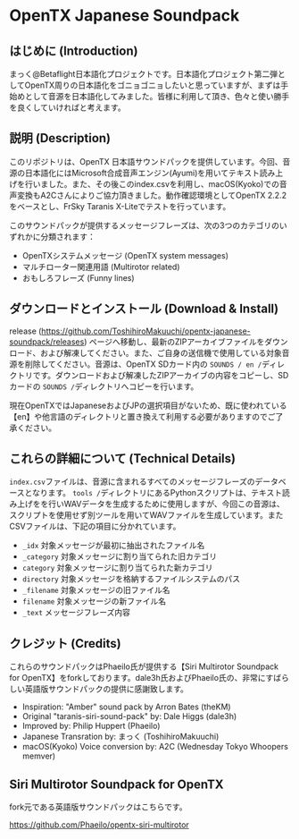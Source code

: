 # OpenTX Japanese Soundpack
## はじめに (Introduction)

まっく@Betaflight日本語化プロジェクトです。日本語化プロジェクト第二弾としてOpenTX周りの日本語化をゴニョゴニョしたいと思っていますが、まずは手始めとして音源を日本語化してみました。皆様に利用して頂き、色々と使い勝手を良くしていければと考えます。



## 説明 (Description)

このリポジトリは、OpenTX 日本語サウンドパックを提供しています。今回、音源の日本語化にはMicrosoft合成音声エンジン(Ayumi)を用いてテキスト読み上げを行いました。また、その後このindex.csvを利用し、macOS(Kyoko)での音声変換もA2Cさんによりご協力頂きました。動作確認環境としてOpenTX 2.2.2をベースとし、FrSky Taranis X-Liteでテストを行っています。

このサウンドパックが提供するメッセージフレーズは、次の3つのカテゴリのいずれかに分類されます：

 * OpenTXシステムメッセージ (OpenTX system messages)
 * マルチローター関連用語 (Multirotor related)
 * おもしろフレーズ (Funny lines)



## ダウンロードとインストール (Download & Install)

release (https://github.com/ToshihiroMakuuchi/opentx-japanese-soundpack/releases) ページへ移動し、最新のZIPアーカイブファイルをダウンロード、および解凍してください。また、ご自身の送信機で使用している対象音源を削除してください。音源は、OpenTX SDカード内の `SOUNDS / en /`ディレクトリです。ダウンロードおよび解凍したZIPアーカイブの内容をコピーし、SDカードの `SOUNDS /`ディレクトリへコピーを行います。

現在OpenTXではJapaneseおよびJPの選択項目がないため、既に使われている【en】や他言語のディレクトリと置き換えて利用する必要がありますのでご了承ください。



## これらの詳細について (Technical Details)

`index.csv`ファイルは、音源に含まれるすべてのメッセージフレーズのデータベースとなります。
`tools /`ディレクトリにあるPythonスクリプトは、テキスト読み上げをを行いWAVデータを生成するために使用しますが、今回この音源は、スクリプトを使用せず別ツールを用いてWAVファイルを生成しています。またCSVファイルは、下記の項目に分かれています。

 * `_idx` 対象メッセージが最初に抽出されたファイル名
 * `_category` 対象メッセージに割り当てられた旧カテゴリ
 * `category` 対象メッセージに割り当てられた新カテゴリ
 * `directory` 対象メッセージを格納するファイルシステムのパス
 * `_filename`  対象メッセージの旧ファイル名
 * `filename` 対象メッセージの新ファイル名
 * `_text` メッセージフレーズ内容



## クレジット (Credits)

これらのサウンドパックはPhaeilo氏が提供する【Siri Multirotor Soundpack for OpenTX】をforkしております。dale3h氏およびPhaeilo氏の、非常にすばらしい英語版サウンドパックの提供に感謝致します。

* Inspiration: "Amber" sound pack by Arron Bates (theKM)
* Original "taranis-siri-sound-pack" by: Dale Higgs (dale3h)
* Improved by: Philip Huppert (Phaeilo)
* Japanese Transration by: まっく (ToshihiroMakuuchi)
* macOS(Kyoko) Voice conversion by: A2C (Wednesday Tokyo Whoopers memver)



## Siri Multirotor Soundpack for OpenTX

fork元である英語版サウンドパックはこちらです。

https://github.com/Phaeilo/opentx-siri-multirotor



